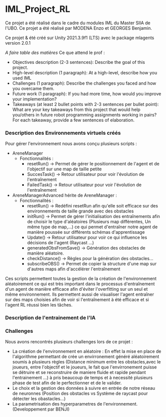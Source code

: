 # IML_Project_RL

Ce projet a été réalisé dans le cadre du modules IML du Master SIIA de l'UBO. Ce projet a été réalisé par MODENA Enzo et GEORGES Benjamin.

Ce projet & été créé sur Unity 2021.3.9f1 (LTS) avec le package mlagents version 2.0.1

*A faire table des matières*
Ce que attend le prof :

- Objectives description (2-3 sentences): Describe the goal of this project.
- High-level description (1 paragraph): At a high-level, describe how you used IML
- Challenges (1 paragraph): Describe the challenges you faced and how you overcame them.
- Future work (1 paragraph): If you had more time, how would you improve your implementation?
- Takeaways (at least 2 bullet points with 2-3 sentences per bullet point): What are your key takeaways from this project that would help you/others in future robot programming assignments working in pairs? For each takeaway, provide a few sentences of elaboration.

### Description des Environnements virtuels créés

Pour gérer l'environnement nous avons conçu plusieurs scripts : 
- AreneManager
  - Fonctionnalités :
    - resetRun() -> Permet de gérer le positionnement de l'agent et de l'objectif sur une map de taille petite
    - SuccesTask() -> Retour utilisateur pour voir l'évolution de l'entraînement
    - FailedTask() -> Retour utilisateur pour voir l'évolution de l'entraînement
- AreneManagerAdvanced hérite de AreneManager :
  - Fonctionnalités :
    - resetRun() -> Redéfini resetRun afin qu'elle soit efficace sur des environnements de taille grande avec des obstacles
    - initRun() -> Permet de gérer l'initialisation des entraînements afin de choisir le type d'aléatoires (Plusieurs map différentes, Un même type de map,...) ce qui permet d'entraîner notre agent de manière poussée sur différents schémas d'apprentissage
    - Update() -> Retour utilisateur pour voir ce qui influence les décisions de l'agent (Raycast ...)
    - generatedObsFromSave() -> Génération des obstacles de manière aléatoire.
    - checkDistance() -> Règles pour la génération des obstacles...
    - subscribeOBS() -> Permet de copier la structure d'une map sur d'autres maps afin d'accélérer l'entraînement

Ces scripts permettent toutes la gestion de la création de l'environnement aléatoirement ce qui est très important dans le processus d'entraînement d'un agent de manière efficace afin d'éviter l'overfitting sur un seul et même environnement. Ils permettent aussi de visualiser l'agent entraîner sur des maps choisies afin de voir si l'entraînement à été efficace et si l'agent RL réussi bien les tâches.

### Description de l'entrainement de l'IA

### Challenges
Nous avons rencontrés plusieurs challenges lors de ce projet : 
- La création de l'environnement en aléatoire : En effet la mise en place de l'algorithme permettant de crée un envirronement généré aléatoirement soumis à plusieurs règles (Distance minimum entre les obstacles,avec le joueurs, entre l'objectif et le joueurs, le fait que l'envirronement puisse se détruire et se reconstruire de maniere fluide et rapide pendant l'entrainement ...) à pris beaucoup de temps et à necessité plusieurs phase de test afin de le perfectionner et de le valider.
- Le choix et la gestion des données à suivre en entrée de notre réseau de neuronnes (Position des obstacles vs Système de raycast pour détecter les obastacles...)
- La parametrisation des hyperparametres de l'environnement. (Developpement par BENJI)
